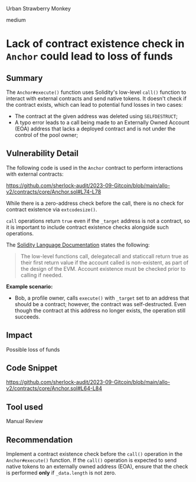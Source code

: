 Urban Strawberry Monkey

medium

# Lack of contract existence check in `Anchor` could lead to loss of funds
## Summary
The `Anchor#execute()` function uses Solidity's low-level `call()` function to interact with external contracts and send native tokens. It doesn't check if the contract exists, which can lead to potential fund losses in two cases:

- The contract at the given address was deleted using `SELFDESTRUCT`;
- A typo error leads to a call being made to an Externally Owned Account (EOA) address that lacks a deployed contract and is not under the control of the pool owner;

## Vulnerability Detail
The following code is used in the `Anchor` contract to perform interactions with external contracts:

https://github.com/sherlock-audit/2023-09-Gitcoin/blob/main/allo-v2/contracts/core/Anchor.sol#L74-L78

While there is a zero-address check before the call, there is no check for contract existence via `extcodesize()`.

`call` operations return `true` even if the `_target` address is not a contract, so it is
important to include contract existence checks alongside such operations.

The [Solidity Language Documentation](https://docs.soliditylang.org/en/latest/control-structures.html#error-handling-assert-require-revert-and-exceptions) states the following:
> The low-level functions call, delegatecall and staticcall return true as their first return value if the account called is non-existent, as part of the design of the EVM. Account existence must be checked prior to calling if needed.

**Example scenario:**
- Bob, a profile owner, calls `execute()` with `_target` set to an address that should be a
contract; however, the contract was self-destructed. Even though the contract at this
address no longer exists, the operation still succeeds.

## Impact
Possible loss of funds

## Code Snippet
https://github.com/sherlock-audit/2023-09-Gitcoin/blob/main/allo-v2/contracts/core/Anchor.sol#L64-L84

## Tool used

Manual Review

## Recommendation
Implement a contract existence check before the `call()` operation in the
`Anchor#execute()` function. If the `call()` operation is expected to send native tokens to an externally owned address (EOA), ensure that the check is performed **only** if `_data.length` is not zero.
